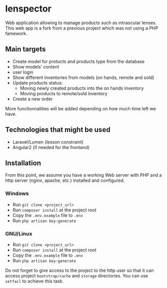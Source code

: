 # lenspector

Web application allowing to manage products such as intraocular lenses. This web app is a fork from a previous project which was not using a PHP famework.

## Main targets

* Create model for protucts and products type from the database
* Show models' content
* user login
* Show different inventories from models (on hands, remote and sold)
* Update products status:
    * Moving newly created products into the on hands inventory
    * Moving products to remote/sold inventory
* Create a new order

More functionnalities will be added depending on how much time left we have.

## Technologies that might be used

* Laravel/Lumen (lesson constraint)
* Angular2 (if needed for the frontend)

## Installation

From this point, we assume you have a working Web server with PHP and a http server (nginx, apache, etc.) installed and configured.

### Windows

* Run `git clone <project_url>`
* Run `composer install` at the project root
* Copy the `.env.example` file to `.env`
* Run `php artisan key:generate`

### GNU/Linux

* Run `git clone <project_url>`
* Run `composer install` at the project root
* Copy the `.env.example` file to `.env`
* Run `php artisan key:generate`

Do not forget to give access to the project to the http user so that it can access project `bootstrap/cache` and `storage` directories. You can use `setfacl` to achieve this task.
